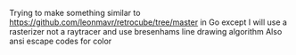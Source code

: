 Trying to make something similar to https://github.com/leonmavr/retrocube/tree/master in Go except I will use a rasterizer not a raytracer and use bresenhams line drawing algorithm
Also ansi escape codes for color
